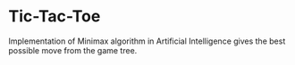 # Tic-Tac-Toe
Implementation of Minimax algorithm in Artificial Intelligence
gives the best possible move from the game tree.
